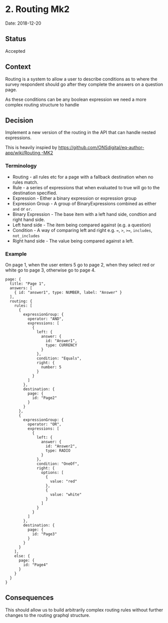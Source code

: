# 2. Routing Mk2

Date: 2018-12-20

## Status

Accepted

## Context

Routing is a system to allow a user to describe conditions as to where the survey respondent should go after they complete the answers on a question page.

As these conditions can be any boolean expression we need a more complex routing structure to handle

## Decision

Implement a new version of the routing in the API that can handle nested expressions.

This is heavily inspied by https://github.com/ONSdigital/eq-author-app/wiki/Routing,-MK2

### Terminology

- Routing - all rules etc for a page with a fallback destination when no rules match.
- Rule - a series of expressions that when evaluated to true will go to the destination specified.
- Expression - Either a binary expression or expression group
- Expression Group - A group of BinaryExpressions combined as either `and` or `or`.
- Binary Expression - The base item with a left hand side, condtion and right hand side.
- Left hand side - The item being compared against (e.g. a question)
- Condition - A way of comparing left and right e.g. `=`, `>`, `>=`, `includes`, `not_includes`
- Right hand side - The value being compared against a left.

### Example

On page 1, when the user enters 5 go to page 2, when they select red or white go to page 3, otherwise go to page 4.

```
page: {
  title: "Page 1",
  answers: [
    { id: "answer1", type: NUMBER, label: "Answer" }
  ],
  routing: {
    rules: [
      {
        expressionGroup: {
          operator: "AND",
          expressions: [
            {
              left: {
                answer: {
                  id: "Answer1",
                  type: CURRENCY
                }
              },
              condition: "Equals",
              right: {
                number: 5
              }
            }
          ]
        },
        destination: {
          page: {
            id: "Page2"
          }
        }
      },
      {
        expressionGroup: {
          operator: "OR",
          expressions: [
            {
              left: {
                answer: {
                  id: "Answer2",
                  type: RADIO
                }
              },
              condition: "OneOf",
              right: {
                options: [
                  {
                    value: "red"
                  },
                  {
                    value: "white"
                  }
                ]
              }
            }
          ]
        },
        destination: {
          page: {
            id: "Page3"
          }
        }
      }
    ],
    else: {
      page: {
        id: "Page4"
      }
    }
  }
}
```

## Consequences

This should allow us to build arbitrarily complex routing rules without further changes to the routing graphql structure.
